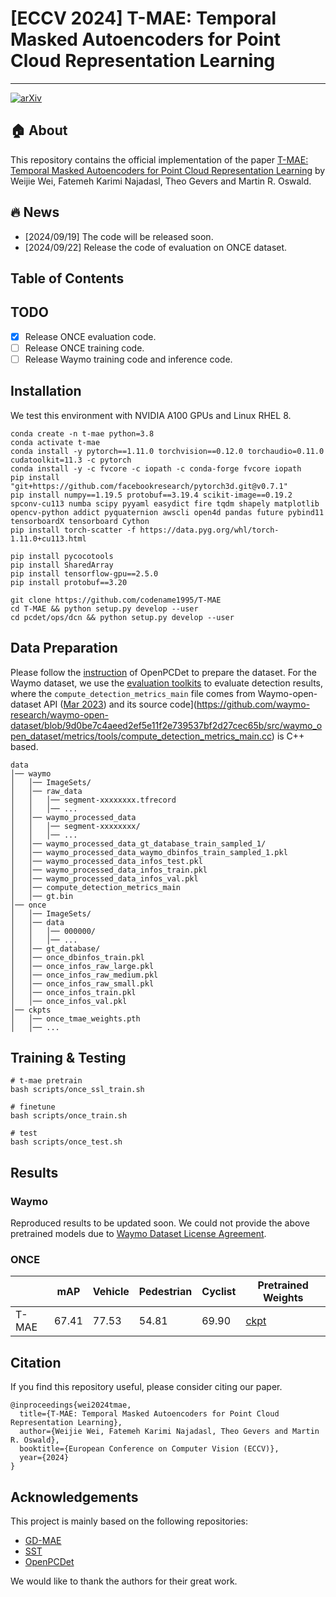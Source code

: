 # [ECCV 2024] T-MAE: Temporal Masked Autoencoders for Point Cloud Representation Learning
---
[![arXiv](https://img.shields.io/badge/arXiv-Paper-<COLOR>.svg)](https://arxiv.org/abs/2312.10217)

## 🏠 About
This repository contains the official implementation of the paper [T-MAE: Temporal Masked Autoencoders for Point Cloud Representation Learning](https://arxiv.org/abs/2312.10217) by Weijie Wei, Fatemeh Karimi Najadasl, Theo Gevers and Martin R. Oswald.

## 🔥 News
- [2024/09/19] The code will be released soon.
- [2024/09/22] Release the code of evaluation on ONCE dataset.

## Table of Contents

## TODO
- [x] Release ONCE evaluation code.
- [ ] Release ONCE training code.
- [ ] Release Waymo training code and inference code.

## Installation
We test this environment with NVIDIA A100 GPUs and Linux RHEL 8.

```
conda create -n t-mae python=3.8
conda activate t-mae
conda install -y pytorch==1.11.0 torchvision==0.12.0 torchaudio=0.11.0 cudatoolkit=11.3 -c pytorch
conda install -y -c fvcore -c iopath -c conda-forge fvcore iopath
pip install "git+https://github.com/facebookresearch/pytorch3d.git@v0.7.1"
pip install numpy==1.19.5 protobuf==3.19.4 scikit-image==0.19.2 spconv-cu113 numba scipy pyyaml easydict fire tqdm shapely matplotlib opencv-python addict pyquaternion awscli open4d pandas future pybind11 tensorboardX tensorboard Cython 
pip install torch-scatter -f https://data.pyg.org/whl/torch-1.11.0+cu113.html

pip install pycocotools
pip install SharedArray
pip install tensorflow-gpu==2.5.0
pip install protobuf==3.20

git clone https://github.com/codename1995/T-MAE
cd T-MAE && python setup.py develop --user
cd pcdet/ops/dcn && python setup.py develop --user
```

## Data Preparation
Please follow the [instruction](https://github.com/open-mmlab/OpenPCDet/blob/master/docs/GETTING_STARTED.md) of OpenPCDet to prepare the dataset. For the Waymo dataset, we use the [evaluation toolkits](https://drive.google.com/drive/folders/1aa1kI9hhzBoZkIBcr8RBO3Zhg_RkOAag?usp=sharing) to evaluate detection results, where the `compute_detection_metrics_main` file comes from Waymo-open-dataset API ([Mar 2023](https://github.com/waymo-research/waymo-open-dataset/blob/9d0be7c4aeed2ef5e11f2e739537bf2d27cec65b/docs/quick_start.md)) and its source code](https://github.com/waymo-research/waymo-open-dataset/blob/9d0be7c4aeed2ef5e11f2e739537bf2d27cec65b/src/waymo_open_dataset/metrics/tools/compute_detection_metrics_main.cc) is C++ based.

```
data
│── waymo
│   │── ImageSets/
│   │── raw_data
│   │   │── segment-xxxxxxxx.tfrecord
│   │   │── ...
│   │── waymo_processed_data
│   │   │── segment-xxxxxxxx/
│   │   │── ...
│   │── waymo_processed_data_gt_database_train_sampled_1/
│   │── waymo_processed_data_waymo_dbinfos_train_sampled_1.pkl
│   │── waymo_processed_data_infos_test.pkl
│   │── waymo_processed_data_infos_train.pkl
│   │── waymo_processed_data_infos_val.pkl
│   │── compute_detection_metrics_main
│   │── gt.bin
│── once
│   │── ImageSets/
│   │── data
│   │   │── 000000/
│   │   │── ...
│   │── gt_database/
│   │── once_dbinfos_train.pkl
│   │── once_infos_raw_large.pkl
│   │── once_infos_raw_medium.pkl
│   │── once_infos_raw_small.pkl
│   │── once_infos_train.pkl
│   │── once_infos_val.pkl
│── ckpts
│   │── once_tmae_weights.pth
│   │── ...
```


## Training & Testing

```
# t-mae pretrain
bash scripts/once_ssl_train.sh

# finetune
bash scripts/once_train.sh

# test
bash scripts/once_test.sh
```

## Results
### Waymo
Reproduced results to be updated soon.
We could not provide the above pretrained models due to [Waymo Dataset License Agreement](https://waymo.com/open/terms/).


### ONCE
| | mAP | Vehicle | Pedestrian | Cyclist | Pretrained Weights |
| --- | --- | --- | --- | --- | --- |
| T-MAE | 67.41 | 77.53 | 54.81 | 69.90 | [ckpt](https://drive.google.com/file/d/1_8YrjzobyxrK86TyQphGZwhEjBMOfnOa/view?usp=drive_link) |


## Citation
If you find this repository useful, please consider citing our paper.

```
@inproceedings{wei2024tmae,
  title={T-MAE: Temporal Masked Autoencoders for Point Cloud Representation Learning},
  author={Weijie Wei, Fatemeh Karimi Najadasl, Theo Gevers and Martin R. Oswald},
  booktitle={European Conference on Computer Vision (ECCV)},
  year={2024}
}
```


## Acknowledgements
This project is mainly based on the following repositories:
- [GD-MAE](https://github.com/nightmare-n/GD-MAE)
- [SST](https://github.com/tusen-ai/SST)
- [OpenPCDet](https://github.com/open-mmlab/OpenPCDet)

We would like to thank the authors for their great work.

